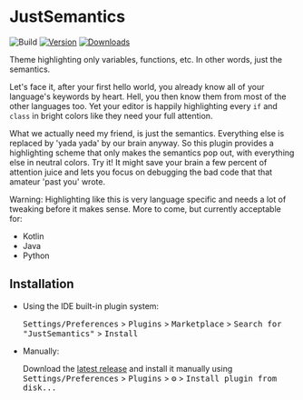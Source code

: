 
# JustSemantics

![Build](https://github.com/leonschreuder/JustSemantics/workflows/Build/badge.svg)
[![Version](https://img.shields.io/jetbrains/plugin/v/24175-justsemantics.svg)](https://plugins.jetbrains.com/plugin/24175-justsemantics)
[![Downloads](https://img.shields.io/jetbrains/plugin/d/24175-justsemantics.svg)](https://plugins.jetbrains.com/plugin/24175-justsemantics)

<!-- Plugin description -->
Theme highlighting only variables, functions, etc. In other words, just the semantics.

Let's face it, after your first hello world, you already know all of your
language's keywords by heart. Hell, you then know them from most of the other
languages too. Yet your editor is happily highlighting every `if` and `class`
in bright colors like they need your full attention.

What we actually need my friend, is just the semantics. Everything else is
replaced by 'yada yada' by our brain anyway. So this plugin provides a
highlighting scheme that only makes the semantics pop out, with everything else
in neutral colors. Try it! It might save your brain a few percent of attention
juice and lets you focus on debugging the bad code that that amateur 'past
you' wrote.

Warning: Highlighting like this is very language specific and needs a lot of
tweaking before it makes sense. More to come, but currently acceptable for:

- Kotlin
- Java
- Python

<!-- Plugin description end -->


## Installation

- Using the IDE built-in plugin system:

  <kbd>Settings/Preferences</kbd> > <kbd>Plugins</kbd> > <kbd>Marketplace</kbd> > <kbd>Search for "JustSemantics"</kbd> >
  <kbd>Install</kbd>

- Manually:

  Download the [latest release](https://github.com/leonschreuder/JustSemantics/releases/latest) and install it manually using
  <kbd>Settings/Preferences</kbd> > <kbd>Plugins</kbd> > <kbd>⚙️</kbd> > <kbd>Install plugin from disk...</kbd>
